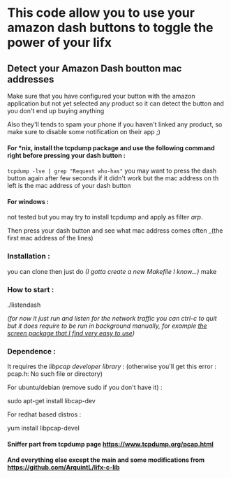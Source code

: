 # This code allow you to use your amazon dash buttons to toggle the power of your lifx

## Detect your Amazon Dash boutton mac addresses
Make sure that you have configured your button with the amazon application but not yet selected any product so it can detect the button and you don't end up buying anything

Also they'll tends to spam your phone if you haven't linked any product, so make sure to disable some notification on their app ;)

#### For *nix, install the tcpdump package and use the following command right before pressing your dash button : 
`tcpdump -lve | grep "Request who-has"`
you may want to press the dash button again after few seconds if it didn't work but the mac address on th left is the mac address of your dash button


#### For windows :
not tested but you may try to install tcpdump and apply as filter _arp_.

Then press your dash button and see what mac address comes often _(the first mac address of the lines)


### Installation :
you can clone then just do _(I gotta create a new Makefile I know...)_
make



### How to start :
./listendash

_(for now it just run and listen for the network traffic you can ctrl-c to quit but it does require to be run in background manually, for example [the screen package that I find very easy to use](https://linuxize.com/post/how-to-use-linux-screen/))_



### Dependence :
It requires the *libpcap developer library* : (otherwise you'll get this error : pcap.h: No such file or directory)


For ubuntu/debian (remove sudo if you don't have it) :

sudo apt-get install libcap-dev


For redhat based distros :

yum install libpcap-devel


####  Sniffer part from tcpdump page https://www.tcpdump.org/pcap.html
#### And everything else except the main and some modifications from https://github.com/ArquintL/lifx-c-lib
